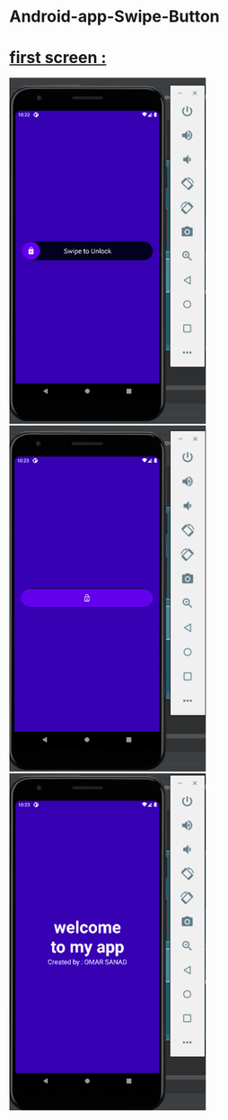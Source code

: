 # Android-app-Swipe-Button

<p align="center">
<h1><u>first screen :</u></h1>
  <img src="screens/1.png" width="350" title="hover text"> 
  </br>
   <img src="screens/2.png" width="350" title="hover text">
   </br>
   <img src="screens/3.png" width="350" title="hover text">
</p>
